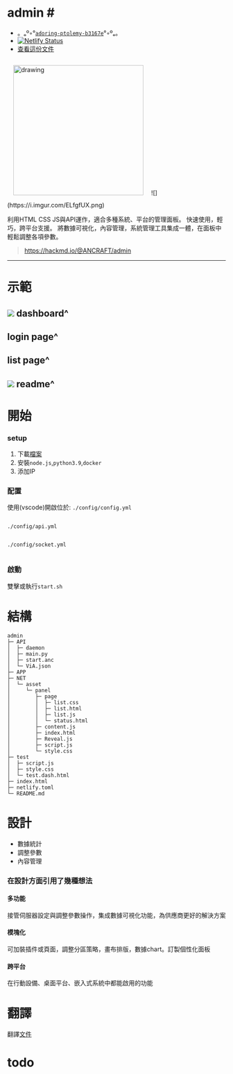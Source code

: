 # admin # <!---。ₒº◦°--->

- 。ₒº◦°[`adoring-ptolemy-b3167e`](http://net.netlify.app)°◦ºₒ。
- [![Netlify Status](https://api.netlify.com/api/v1/badges/aed0736c-40f7-41bf-afe6-4a23a6788dd2/deploy-status)](https://app.netlify.com/sites/net/deploys)
- [查看這份文件](http://net.netlify.app/readme.md)

<img src="https://i.imgur.com/qwnfFoe.png" alt="drawing" width="300" style="padding:1em;"/>
![](https://i.imgur.com/ELfgfUX.png)

利用HTML CSS JS與API運作，適合多種系統、平台的管理面板。
快速使用，輕巧，跨平台支援。
將數據可視化，內容管理，系統管理工具集成一體，在面板中輕鬆調整各項參數。
> https://hackmd.io/@ANCRAFT/admin 


---




# 示範 #
![](https://i.imgur.com/qPMhcY3.png) 
dashboard^
---
login page^
---
list page^
---
![](https://i.imgur.com/H7ZKf7V.png) 
readme^
---


# 開始 #

### setup ###
1. 下載[檔案](https://)
2. 安裝`node.js`,`python3.9`,`docker`
3. 添加IP

### 配置 ###
使用(vscode)開啟位於:
`./config/config.yml`
```

```
`./config/api.yml`
```

```
`./config/socket.yml`
```

```
### 啟動 ###
雙擊或執行`start.sh`


# 結構 #
```bash=
admin                       
├─ API                      
│  ├─ daemon                
│  ├─ main.py               
│  ├─ start.anc             
│  └─ ViA.json              
├─ APP                      
├─ NET                      
│  └─ asset                 
│     └─ panel              
│        ├─ page            
│        │  ├─ list.css     
│        │  ├─ list.html    
│        │  ├─ list.js      
│        │  └─ status.html  
│        ├─ content.js      
│        ├─ index.html      
│        ├─ Reveal.js       
│        ├─ script.js       
│        └─ style.css       
├─ test                     
│  ├─ script.js             
│  ├─ style.css             
│  └─ test.dash.html        
├─ index.html               
├─ netlify.toml             
└─ README.md                

```


# 設計 #

 * 數據統計
 * 調整參數
 * 內容管理
 
### 在設計方面引用了幾種想法 ###

#### 多功能 ####

接管伺服器設定與調整參數操作，集成數據可視化功能，為供應商更好的解決方案

#### 模塊化 ####

可加裝插件或頁面，調整分區策略，畫布排版，數據chart。訂製個性化面板

#### 跨平台 ####

在行動設備、桌面平台、嵌入式系統中都能啟用的功能


# 翻譯 #
翻譯[文件](https://)

# todo #
